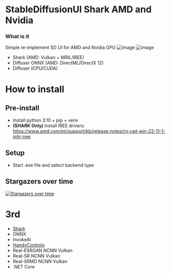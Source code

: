 # StableDiffusionUI Shark AMD and Nvidia
### What is it
Simple re-implement SD UI for AMD and Nvidia GPU 
![image](https://user-images.githubusercontent.com/17796364/219934822-4b75e15b-b5d8-44d7-8f0b-bfedd172659f.png)
![image](https://user-images.githubusercontent.com/13867290/216797870-3f05fd70-41b0-41e5-b9ea-e7f41f294b65.png)


* Shark (AMD: Vulkan + MRIL/IREE)
* Diffuser ONNX (AMD: DirectML/DirectX 12)
* Diffuser (CPU/CUDA)

# How to install
## Pre-install
* Install python 3.10 + pip + venv
* __(SHARK Only)__ Install IREE drivers: https://www.amd.com/en/support/kb/release-notes/rn-rad-win-22-11-1-mlir-iree

## Setup
* Start .exe file and select backend type

## Stargazers over time
[![Stargazers over time](https://starchart.cc/ForserX/StableDiffusionUI.svg)](https://starchart.cc/ForserX/StableDiffusionUI)

# 3rd 
* [Shark](https://github.com/nod-ai/SHARK)
* ONNX
* InvokeAI
* [HandyControls](https://github.com/HandyOrg/HandyControl)
* Real-ESRGAN NCNN Vulkan
* Real-SR NCNN Vulkan
* Real-SRMD NCNN Vulkan
* .NET Core 
